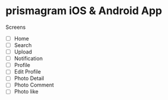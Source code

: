 # prismagram iOS & Android App

Screens

- [ ] Home
- [ ] Search
- [ ] Upload
- [ ] Notification
- [ ] Profile
- [ ] Edit Profile
- [ ] Photo Detail
- [ ] Photo Comment
- [ ] Photo like